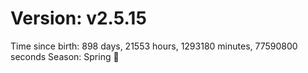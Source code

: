 # Version: v2.5.15
Time since birth: 898 days, 21553 hours, 1293180 minutes, 77590800 seconds
Season: Spring 🌸
